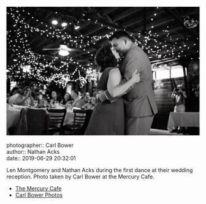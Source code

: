 ![Len Montgomery and Nathan Acks during their "first dance"](assets/2019-06-29-set-4-the-dance-03.webp)

photographer:: Carl Bower  
author:: Nathan Acks  
date:: 2019-06-29 20:32:01

Len Montgomery and Nathan Acks during the first dance at their wedding reception. Photo taken by Carl Bower at the Mercury Cafe.

* [The Mercury Cafe](http://mercurycafe.com)
* [Carl Bower Photos](https://carlbowerphotos.com)
